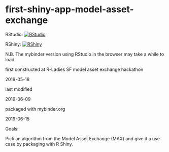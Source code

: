 
# first-shiny-app-model-asset-exchange

RStudio: [![RStudio](https://mybinder.org/badge_logo.svg)](https://mybinder.org/v2/gh/leecourt98/first-shiny-app-model-asset-exchange/master?urlpath=rstudio)

RShiny: [![RShiny](https://mybinder.org/badge_logo.svg)](https://mybinder.org/v2/gh/leecourt98/first-shiny-app-model-asset-exchange/master?urlpath=shiny/shiny-app/)

N.B. The mybinder version using RStudio in the browser may take a while to load. 

first constructed at R-Ladies SF model asset exchange hackathon 

2019-05-18

last modified

2019-06-09

packaged with mybinder.org

2019-06-15

Goals:

Pick an algorithm from the Model Asset Exchange (MAX) and give it a use case by packaging with R Shiny.
